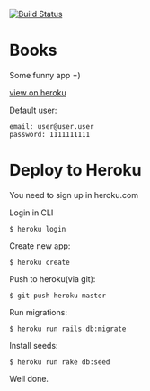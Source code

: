 [![Build Status](https://travis-ci.org/max-si-m/books.svg?branch=master)](https://travis-ci.org/max-si-m/books)

# Books

Some funny app =)

[view on heroku](https://lit-wildwood-84405.herokuapp.com/)


Default user:

```
email: user@user.user
password: 1111111111
```

# Deploy to Heroku
You need to sign up in heroku.com

Login in CLI

```
$ heroku login
```

Create new app:

```
$ heroku create
```

Push to heroku(via git):

```
$ git push heroku master
```
Run migrations:

```
$ heroku run rails db:migrate
```
Install seeds:
```
$ heroku run rake db:seed
```

Well done.
